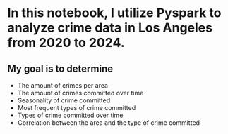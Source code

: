 # In this notebook, I utilize Pyspark to analyze crime data in Los Angeles from 2020 to 2024.
## My goal is to determine
* The amount of crimes per area
* The amount of crimes committed over time
* Seasonality of crime committed
* Most frequent types of crime committed
* Types of crime committed over time
* Correlation between the area and the type of crime committed
